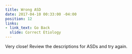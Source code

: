 ```yaml
---
title: Wrong ASD
date: 2017-04-10 00:33:00 -04:00
position: 12
links:
- link_text: Go Back
  slide: Correct Etiology
---
```


Very close! Review the descriptions for ASDs and try again.